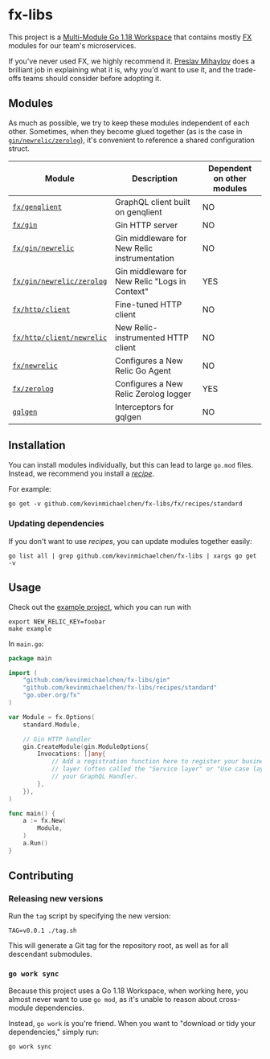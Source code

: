 # fx-libs

This project is a [Multi-Module Go 1.18 Workspace](https://go.dev/doc/tutorial/workspaces)
that contains mostly [FX](https://github.com/uber-go/fx) modules for our team's
microservices.

If you've never used FX, we highly recommend it. [Preslav Mihaylov](https://youtu.be/i2DN-f6rPL8?t=330)
does a brilliant job in explaining what it is, why you'd want to use it, and the
trade-offs teams should consider before adopting it.

## Modules
As much as possible, we try to keep these modules independent of each other.
Sometimes, when they become glued together (as is the case in
[`gin/newrelic/zerolog`](fx/gin/newrelic/zerolog)), it's convenient to reference
a shared configuration struct.

| Module                                               | Description                                    | Dependent on other modules |
|------------------------------------------------------|------------------------------------------------|----------------------------|
| [`fx/genqlient`](fx/genqlient)                       | GraphQL client built on genqlient              | NO                         |
| [`fx/gin`](fx/gin)                                   | Gin HTTP server                                | NO                         |
| [`fx/gin/newrelic`](fx/gin/newrelic)                 | Gin middleware for New Relic instrumentation   | NO                         |
| [`fx/gin/newrelic/zerolog`](fx/gin/newrelic/zerolog) | Gin middleware for New Relic "Logs in Context" | YES                        |
| [`fx/http/client`](fx/http/client)                   | Fine-tuned HTTP client                         | NO                         |
| [`fx/http/client/newrelic`](fx/http/client/newrelic) | New Relic-instrumented HTTP client             | NO                         |
| [`fx/newrelic`](fx/newrelic)                         | Configures a New Relic Go Agent                | NO                         |
| [`fx/zerolog`](fx/zerolog)                           | Configures a New Relic Zerolog logger          | YES                        |
| [`gqlgen`](./gqlgen)                                 | Interceptors for gqlgen                        | NO                         |

## Installation
You can install modules individually, but this can lead to large `go.mod` files.
Instead, we recommend you install a [_recipe_](fx/recipes).

For example:
```shell
go get -v github.com/kevinmichaelchen/fx-libs/fx/recipes/standard
```

### Updating dependencies
If you don't want to use _recipes_, you can update modules together easily:
```shell
go list all | grep github.com/kevinmichaelchen/fx-libs | xargs go get -v
```

## Usage
Check out the [example project](./example), which you can run with
```shell
export NEW_RELIC_KEY=foobar
make example
```

In `main.go`:
```go
package main

import (
	"github.com/kevinmichaelchen/fx-libs/gin"
	"github.com/kevinmichaelchen/fx-libs/recipes/standard"
	"go.uber.org/fx"
)

var Module = fx.Options(
	standard.Module,

	// Gin HTTP handler
	gin.CreateModule(gin.ModuleOptions{
		Invocations: []any{
			// Add a registration function here to register your business logic
			// layer (often called the "Service layer" or "Use case layer") to
			// your GraphQL Handler.
		},
	}),
)

func main() {
	a := fx.New(
		Module,
	)
	a.Run()
}
```

## Contributing

### Releasing new versions
Run the `tag` script by specifying the new version:
```shell
TAG=v0.0.1 ./tag.sh
```

This will generate a Git tag for the repository root, as well as for all descendant submodules.

### `go work sync`
Because this project uses a Go 1.18 Workspace, when working here, you almost
never want to use `go mod`, as it's unable to reason about cross-module
dependencies.

Instead, `go work` is you're friend. When you want to "download or tidy your
dependencies," simply run:
```shell
go work sync
```
